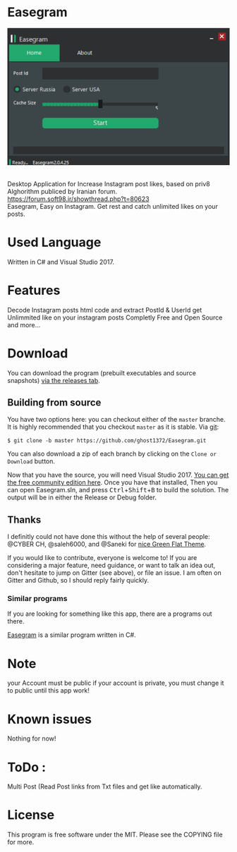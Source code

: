 # Easegram
![Screenshot](Screen.png)

<br>Desktop Application for Increase Instagram post likes, based on priv8 Alghorithm publiced by Iranian forum.
https://forum.soft98.ir/showthread.php?t=80623 <br>
Easegram, Easy on Instagram. Get rest and catch unlimited likes on your posts.

# Used Language
Written in C# and Visual Studio 2017.

# Features
Decode Instagram posts html code and extract PostId & UserId
get Unlimmited like on your instagram posts
Completly Free and Open Source
and more...

# Download
You can download the program (prebuilt executables and source snapshots) [via the releases tab](https://github.com/ghost1372/Easegram/releases).

## Building from source

You have two options here: you can checkout either of the `master` branche. It is highly recommended that you checkout `master` as it is stable.
 Via [git](https://git-scm.com):
```
$ git clone -b master https://github.com/ghost1372/Easegram.git
```

You can also download a zip of each branch by clicking on the `Clone or Download` button.

Now that you have the source, you will need Visual Studio 2017. [You can get the free community edition here](https://www.visualstudio.com/vs/community/). 
Once you have that installed, Then you can open Easegram.sln, and press <kbd>Ctrl</kbd>+<kbd>Shift</kbd>+<kbd>B</kbd> to build the solution.
The output will be in either the Release or Debug folder.

## Thanks

I definitly could not have done this without the help of several people:
@CYBER CH, @saleh6000, and @Saneki for [nice Green Flat Theme](https://github.com/saneki/FlatUI).

If you would like to contribute, everyone is welcome to! If you are considering a major feature, need guidance, 
or want to talk an idea out, don't hesitate to jump on Gitter (see above), or file an issue. I am often on Gitter and Github, so I should reply fairly quickly.

### Similar programs
If you are looking for something like this app, there are a programs out there.

[Easegram](https://github.com/CYBEREH/Easegram) is a similar program written in C#.

# Note
your Account must be public if your account is private, you must change it to public until this app work!

# Known issues

Nothing for now!

# ToDo :<br>
Multi Post (Read Post links from Txt files and get like automatically.

# License

This program is free software under the MIT. Please see the COPYING file for more.
